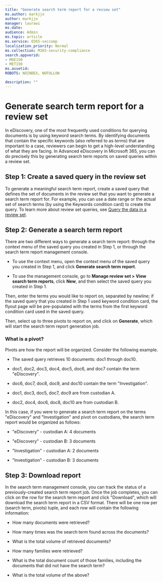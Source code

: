 ```yaml
---
title: "Generate search term report for a review set"
ms.author: markjjo
author: markjjo
manager: laurawi
ms.date: 
audience: Admin
ms.topic: article
ms.service: O365-seccomp
localization_priority: Normal
ms.collection: M365-security-compliance 
search.appverid: 
- MOE150
- MET150
ms.assetid: 
ROBOTS: NOINDEX, NOFOLLOW 

description: ""
---
```

# Generate search term report for a review set

In eDiscovery, one of the most frequently used conditions for querying documents is by using keyword search terms. By identifying documents that contain the specific keywords (also referred to as *terms*) that are important to a case, reviewers can begin to get a high-level understanding of what they are facing. In Advanced eDiscovery in Microsoft 365, you can do precisely this by generating search term reports on saved queries within a review set.

## Step 1: Create a saved query in the review set

To generate a meaningful search term report, create a saved query that defines the set of documents in the review set that you want to generate a search term report for. For example, you can use a date range or the actual set of search terms (by using the Keywords condition card) to create the query. To learn more about review set queries, see [Query the data in a review set](review-set-search.md).

## Step 2: Generate a search term report

There are two different ways to generate a search term report: through the context menu of the saved query you created in Step 1, or through the search term report management console.

- To use the context menu, open the context menu of the saved query you created in Step 1, and click **Generate search term report**.

- To use the management console, go to **Manage review set > View search term reports**, click **New**, and then select the saved query you created in Step 1.

Then, enter the terms you would like to report on, separated by newline; if the saved query that you created in Step 1 used keyword condition card, the flyout page will be pre-populated with the terms from the first keyword condition card used in the saved query.

Then, select up to three pivots to report on, and click on **Generate**, which will start the search term report generation job.

### What is a pivot?

Pivots are how the report will be organized. Consider the following example.

- The saved query retrieves 10 documents: doc1 through doc10.

- doc1, doc2, doc3, doc4, doc5, doc6, and doc7 contain the term "eDiscovery".

- doc6, doc7, doc8, doc9, and doc10 contain the term "Investigation".

- doc1, doc3, doc5, doc7, doc9 are from custodian A.

- doc2, doc4, doc6, doc8, doc10 are from custodian B.

In this case, if you were to generate a search term report on the terms "eDiscovery" and "Investigation" and pivot on custodians, the search term report would be organized as follows:

- "eDiscovery" - custodian A: 4 documents

- "eDiscovery" - custodian B: 3 documents

- "Investigation" - custodian A: 2 documents

- "Investigation" - custodian B: 3 documents

## Step 3: Download report

In the search term management console, you can track the status of a previously-created search term report job. Once the job completes, you can click on the row for the search term report and click "Download", which will download the search term report in a CSV format. There will be one row per (search term, pivots) tuple, and each row will contain the following information:

- How many documents were retrieved?

- How many times was the search term found across the documents?

- What is the total volume of retrieved documents?

- How many families were retrieved?

- What is the total document count of those families, including the documents that did not have the search term?

- What is the total volume of the above?